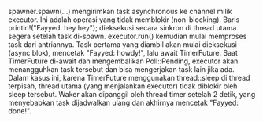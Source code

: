 spawner.spawn(...) mengirimkan task asynchronous ke channel milik executor. Ini adalah operasi yang tidak memblokir (non-blocking). Baris println!("Fayyed: hey hey"); dieksekusi secara sinkron di thread utama segera setelah task di-spawn. executor.run() kemudian mulai memproses task dari antriannya. Task pertama yang diambil akan mulai dieksekusi (async blok), mencetak "Fayyed: howdy!", lalu await TimerFuture. Saat TimerFuture di-await dan mengembalikan Poll::Pending, executor akan menangguhkan task tersebut dan bisa mengerjakan task lain jika ada. Dalam kasus ini, karena TimerFuture menggunakan thread::sleep di thread terpisah, thread utama (yang menjalankan executor) tidak diblokir oleh sleep tersebut. Waker akan dipanggil oleh thread timer setelah 2 detik, yang menyebabkan task dijadwalkan ulang dan akhirnya mencetak "Fayyed: done!".